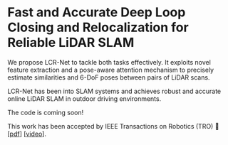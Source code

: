 # Fast and Accurate Deep Loop Closing and Relocalization for Reliable LiDAR SLAM

We propose LCR-Net to tackle both tasks effectively. It exploits novel feature extraction and a pose-aware attention mechanism to precisely estimate similarities and 6-DoF poses between pairs of LiDAR scans. 

LCR-Net has been into SLAM systems and achieves robust and accurate online LiDAR SLAM in outdoor driving environments. 

The code is coming soon!

This work has been accepted by IEEE Transactions on Robotics (TRO) :tada: [[pdf](https://arxiv.org/pdf/2309.08086.pdf)] [[video](tbd)].
